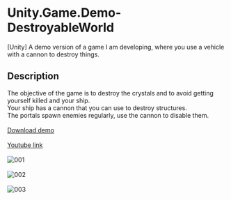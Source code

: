 # Unity.Game.Demo-DestroyableWorld
[Unity] A demo version of a game I am developing, where you use a vehicle with a cannon to destroy things.
</br>
## Description
The objective of the game is to destroy the crystals and to avoid getting yourself killed and your ship. </br>
Your ship has a cannon that you can use to destroy structures. </br>
The portals spawn enemies regularly, use the cannon to disable them.</br>
</br>
[Download demo](https://github.com/Hernan-Perez/Unity.Game.Demo-DestroyableWorld/releases/tag/v0.1a)
</br>
</br>
[Youtube link](https://www.youtube.com/watch?v=OMApM-EE0E8)
</br>
</br>
![001](https://user-images.githubusercontent.com/85197456/133910910-8170dac9-2a23-4a3b-a787-863b8feb0c56.png)
</br>
</br>
![002](https://user-images.githubusercontent.com/85197456/133910913-826881a1-7e49-440a-bb0d-7bfdea02a68b.png)
</br>
</br>
![003](https://user-images.githubusercontent.com/85197456/133910914-6d4775e2-04e6-49ac-b94f-d9b98e429f3b.png)
